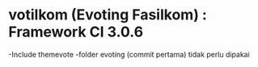 # votilkom (Evoting Fasilkom) : Framework CI 3.0.6
-Include themevote
-folder evoting (commit pertama) tidak perlu dipakai
